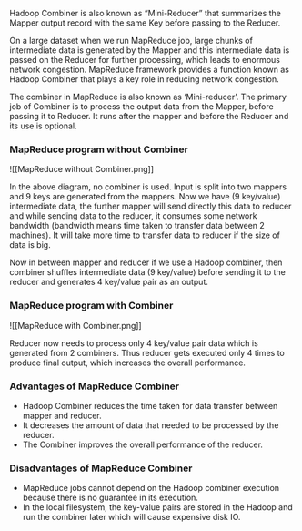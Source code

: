 Hadoop Combiner is also known as “Mini-Reducer” that summarizes the Mapper output record with the same Key before passing to the Reducer. 

On a large dataset when we run MapReduce job, large chunks of intermediate data is generated by the Mapper and this intermediate data is passed on the Reducer for further processing, which leads to enormous network congestion. MapReduce framework provides a function known as Hadoop Combiner that plays a key role in reducing network congestion.

The combiner in MapReduce is also known as ‘Mini-reducer’. The primary job of Combiner is to process the output data from the Mapper, before passing it to Reducer. It runs after the mapper and before the Reducer and its use is optional.

### MapReduce program without Combiner

![[MapReduce without Combiner.png]]

In the above diagram, no combiner is used. Input is split into two mappers and 9 keys are generated from the mappers. Now we have (9 key/value) intermediate data, the further mapper will send directly this data to reducer and while sending data to the reducer, it consumes some network bandwidth (bandwidth means time taken to transfer data between 2 machines). It will take more time to transfer data to reducer if the size of data is big.

Now in between mapper and reducer if we use a Hadoop combiner, then combiner shuffles intermediate data (9 key/value) before sending it to the reducer and generates 4 key/value pair as an output.

### MapReduce program with Combiner

![[MapReduce with Combiner.png]]

Reducer now needs to process only 4 key/value pair data which is generated from 2 combiners. Thus reducer gets executed only 4 times to produce final output, which increases the overall performance.

### Advantages of MapReduce Combiner

- Hadoop Combiner reduces the time taken for data transfer between mapper and reducer.
- It decreases the amount of data that needed to be processed by the reducer.
- The Combiner improves the overall performance of the reducer.

### Disadvantages of MapReduce Combiner

- MapReduce jobs cannot depend on the Hadoop combiner execution because there is no guarantee in its execution.
- In the local filesystem, the key-value pairs are stored in the Hadoop and run the combiner later which will cause expensive disk IO.